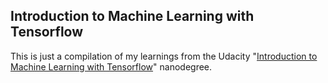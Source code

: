## Introduction to Machine Learning with Tensorflow

This is just a compilation of my learnings from the Udacity "[Introduction to Machine Learning with Tensorflow](https://www.udacity.com/course/intro-to-machine-learning-with-tensorflow-nanodegree--nd230)" nanodegree.
